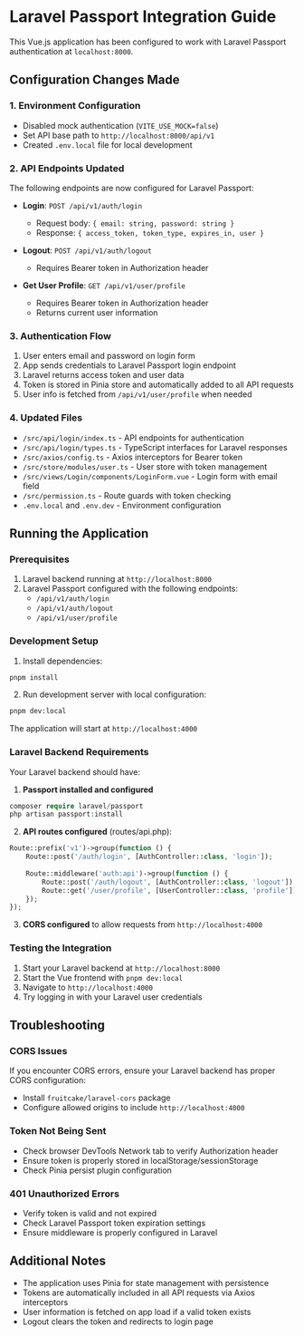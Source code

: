 # Laravel Passport Integration Guide

This Vue.js application has been configured to work with Laravel Passport authentication at `localhost:8000`.

## Configuration Changes Made

### 1. Environment Configuration
- Disabled mock authentication (`VITE_USE_MOCK=false`)
- Set API base path to `http://localhost:8000/api/v1`
- Created `.env.local` file for local development

### 2. API Endpoints Updated
The following endpoints are now configured for Laravel Passport:

- **Login**: `POST /api/v1/auth/login`
  - Request body: `{ email: string, password: string }`
  - Response: `{ access_token, token_type, expires_in, user }`

- **Logout**: `POST /api/v1/auth/logout`
  - Requires Bearer token in Authorization header

- **Get User Profile**: `GET /api/v1/user/profile`
  - Requires Bearer token in Authorization header
  - Returns current user information

### 3. Authentication Flow
1. User enters email and password on login form
2. App sends credentials to Laravel Passport login endpoint
3. Laravel returns access token and user data
4. Token is stored in Pinia store and automatically added to all API requests
5. User info is fetched from `/api/v1/user/profile` when needed

### 4. Updated Files
- `/src/api/login/index.ts` - API endpoints for authentication
- `/src/api/login/types.ts` - TypeScript interfaces for Laravel responses
- `/src/axios/config.ts` - Axios interceptors for Bearer token
- `/src/store/modules/user.ts` - User store with token management
- `/src/views/Login/components/LoginForm.vue` - Login form with email field
- `/src/permission.ts` - Route guards with token checking
- `.env.local` and `.env.dev` - Environment configuration

## Running the Application

### Prerequisites
1. Laravel backend running at `http://localhost:8000`
2. Laravel Passport configured with the following endpoints:
   - `/api/v1/auth/login`
   - `/api/v1/auth/logout`
   - `/api/v1/user/profile`

### Development Setup

1. Install dependencies:
```bash
pnpm install
```

2. Run development server with local configuration:
```bash
pnpm dev:local
```

The application will start at `http://localhost:4000`

### Laravel Backend Requirements

Your Laravel backend should have:

1. **Passport installed and configured**
```php
composer require laravel/passport
php artisan passport:install
```

2. **API routes configured** (routes/api.php):
```php
Route::prefix('v1')->group(function () {
    Route::post('/auth/login', [AuthController::class, 'login']);
    
    Route::middleware('auth:api')->group(function () {
        Route::post('/auth/logout', [AuthController::class, 'logout']);
        Route::get('/user/profile', [UserController::class, 'profile']);
    });
});
```

3. **CORS configured** to allow requests from `http://localhost:4000`

### Testing the Integration

1. Start your Laravel backend at `http://localhost:8000`
2. Start the Vue frontend with `pnpm dev:local`
3. Navigate to `http://localhost:4000`
4. Try logging in with your Laravel user credentials

## Troubleshooting

### CORS Issues
If you encounter CORS errors, ensure your Laravel backend has proper CORS configuration:
- Install `fruitcake/laravel-cors` package
- Configure allowed origins to include `http://localhost:4000`

### Token Not Being Sent
- Check browser DevTools Network tab to verify Authorization header
- Ensure token is properly stored in localStorage/sessionStorage
- Check Pinia persist plugin configuration

### 401 Unauthorized Errors
- Verify token is valid and not expired
- Check Laravel Passport token expiration settings
- Ensure middleware is properly configured in Laravel

## Additional Notes

- The application uses Pinia for state management with persistence
- Tokens are automatically included in all API requests via Axios interceptors
- User information is fetched on app load if a valid token exists
- Logout clears the token and redirects to login page